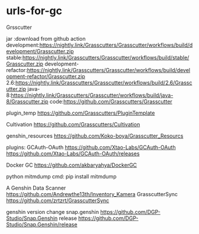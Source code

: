 # urls-for-gc

<url></url>
Grsscutter

jar :download from github action
development:<url>https://nightly.link/Grasscutters/Grasscutter/workflows/build/development/Grasscutter.zip</url>
stable:<url>https://nightly.link/Grasscutters/Grasscutter/workflows/build/stable/Grasscutter.zip</url>
development-refactor:<url>https://nightly.link/Grasscutters/Grasscutter/workflows/build/development-refactor/Grasscutter.zip</url>
2.6:<url>https://nightly.link/Grasscutters/Grasscutter/workflows/build/2.6/Grasscutter.zip</url>
java-8:<url>https://nightly.link/Grasscutters/Grasscutter/workflows/build/java-8/Grasscutter.zip</url>
code:<url>https://github.com/Grasscutters/Grasscutter</url>

plugin_temp
<url>https://github.com/Grasscutters/PluginTemplate</url>


Cultivation
<url>https://github.com/Grasscutters/Cultivation</url>

genshin_resources
<url>https://github.com/Koko-boya/Grasscutter_Resourcs</url>

plugins:
GCAuth-OAuth
<url>https://github.com/Xtao-Labs/GCAuth-OAuth</url>
<url>https://github.com/Xtao-Labs/GCAuth-OAuth/releases</url>

Docker GC
<url>https://github.com/akbaryahya/DockerGC</url>

python mitmdump
cmd:
pip install mitmdump


A Genshin Data Scanner
</url>https://github.com/Andrewthe13th/Inventory_Kamera</url>
GrasscutterSync
</url>https://github.com/zrtzrt/GrasscutterSync</url>

genshin version change
snap.genshin
<url>https://github.com/DGP-Studio/Snap.Genshin</url>
release
<url>https://github.com/DGP-Studio/Snap.Genshin/release</url>
